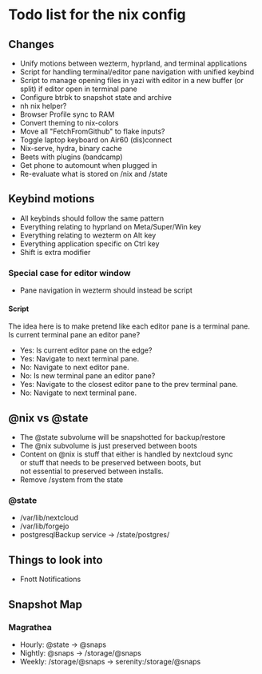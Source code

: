 # Todo list for the nix config

## Changes

- Unify motions between wezterm, hyprland, and terminal applications
- Script for handling terminal/editor pane navigation with unified keybind
- Script to manage opening files in yazi with editor in a new buffer (or split) if editor open in terminal pane
- Configure btrbk to snapshot state and archive
- nh nix helper?
- Browser Profile sync to RAM
- Convert theming to nix-colors
- Move all "FetchFromGithub" to flake inputs?
- Toggle laptop keyboard on Air60 (dis)connect
- Nix-serve, hydra, binary cache
- Beets with plugins (bandcamp)
- Get phone to automount when plugged in
- Re-evaluate what is stored on /nix and /state

## Keybind motions
- All keybinds should follow the same pattern
- Everything relating to hyprland on Meta/Super/Win key
- Everything relating to wezterm on Alt key
- Everything application specific on Ctrl key
- Shift is extra modifier

### Special case for editor window
- Pane navigation in wezterm should instead be script

#### Script
The idea here is to make pretend like each editor pane is a terminal pane.  
Is current terminal pane an editor pane?
- Yes: Is current editor pane on the edge?
-   Yes: Navigate to next terminal pane.
-   No: Navigate to next editor pane.
- No: Is new terminal pane an editor pane?
-   Yes: Navigate to the closest editor pane to the prev terminal pane.
-   No: Navigate to next terminal pane.

## @nix vs @state
- The @state subvolume will be snapshotted for backup/restore
- The @nix subvolume is just preserved between boots
- Content on @nix is stuff that either is handled by nextcloud sync  
or stuff that needs to be preserved between boots, but  
not essential to preserved between installs.  
- Remove /system from the state

### @state
- /var/lib/nextcloud
- /var/lib/forgejo
- postgresqlBackup service -> /state/postgres/

## Things to look into

- Fnott Notifications

## Snapshot Map

### Magrathea
- Hourly: @state -> @snaps
- Nightly: @snaps -> /storage/@snaps
- Weekly: /storage/@snaps -> serenity:/storage/@snaps
